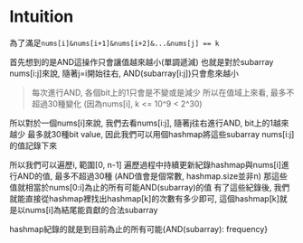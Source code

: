 # Intuition

為了滿足`nums[i]&nums[i+1]&nums[i+2]&...&nums[j] == k`

首先想到的是AND這操作只會讓值越來越小(單調遞減)
也就是對於subarray nums[i:j]來說, 隨著j=i開始往右, AND(subarray[i:j])只會愈來越小

> 每次進行AND, 各個bit上的1只會是不變或是減少
> 所以在值域上來看, 最多不超過30種變化 (因為nums[i], k <= 10^9 < 2^30)

所以對於一個nums[i]來說, 我們去看nums[i:j], 隨著j往右進行AND, bit上的1越來越少
最多就30種bit value, 因此我們可以用個hashmap將這些subarray nums[i:j]的值記錄下來

所以我們可以遍歷i, 範圍[0, n-1]
遍歷過程中持續更新紀錄hashmap與nums[i]進行AND的值, 最多不超過30種 (AND值會是個常數, hashmap.size並非n)
那這些值就相當於nums[0:i]為止的所有可能AND(subarray)的值
有了這些紀錄後, 我們就能直接從hashmap裡找出hashmap[k]的次數有多少即可, 這個hashmap[k]就是以nums[i]為結尾能貢獻的合法subarray

hashmap紀錄的就是到目前為止的所有可能{AND(subarray): frequency}